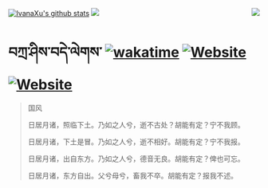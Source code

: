 [![IvanaXu's github stats](https://github-readme-stats.vercel.app/api?username=IvanaXu&theme=codeSTACKr)](https://github.com/anuraghazra/github-readme-stats)
<img align="right" src="https://github-readme-stats.vercel.app/api/top-langs/?username=IvanaXu&langs_count=8&theme=codeSTACKr" />
<img src="https://github-readme-stats.vercel.app/api/wakatime?username=IvanaXu&layout=compact&langs_count=8&theme=codeSTACKr&custom_title=Programming	Times/SinceJul.29.2021" />
# བཀྲ་ཤིས་བདེ་ལེགས་	[![wakatime](https://wakatime.com/badge/user/5043ee4a-e361-4607-9d47-d557f2005d05.svg)](https://wakatime.com/@5043ee4a-e361-4607-9d47-d557f2005d05)	[![Website](https://img.shields.io/website?label=tianchi&up_color=orange&up_message=IvanaXu&url=https%3A%2F%2Fshields.io)](https://tianchi.aliyun.com/home/science/scienceDetail?userId=1095279182618)	[![Website](https://img.shields.io/website?label=yuque&up_color=green&up_message=IvanaXu&url=https%3A%2F%2Fshields.io)](https://www.yuque.com/ivanaxu)
> 国风
> 
> 日居月诸，照临下土。乃如之人兮，逝不古处？胡能有定？宁不我顾。
> 
> 日居月诸，下土是冒。乃如之人兮，逝不相好。胡能有定？宁不我报。
> 
> 日居月诸，出自东方。乃如之人兮，德音无良。胡能有定？俾也可忘。
> 
> 日居月诸，东方自出。父兮母兮，畜我不卒。胡能有定？报我不述。
>